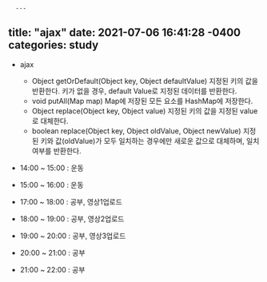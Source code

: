       ---
title: "ajax"
date: 2021-07-06 16:41:28 -0400
categories: study
---
 - ajax
     - Object getOrDefault(Object key, Object defaultValue)	지정된 키의 값을 반환한다. 키가 없을 경우, default Value로 지정된 데이터를 반환한다. 
     - void putAll(Map map)	Map에 저장된 모든 요소를 HashMap에 저장한다. 
     - Object replace(Object key, Object value)	지정된 키의 값을 지정된 value로 대체한다. 
     - boolean replace(Object key, Object oldValue, Object newValue)	지정된 키와 값(oldValue)가 모두 일치하는 경우에만 새로운 값으로 대체하며, 일치 여부를 반환한다. 
  
- 14:00 ~ 15:00 : 운동
- 15:00 ~ 16:00 : 운동
- 17:00 ~ 18:00 : 공부, 영상1업로드
- 18:00 ~ 19:00 : 공부, 영상2업로드
- 19:00 ~ 20:00 : 공부, 영상3업로드
- 20:00 ~ 21:00 : 공부
- 21:00 ~ 22:00 : 공부
